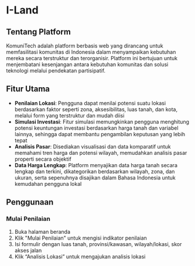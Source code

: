 # I-Land

## Tentang Platform
KomuniTech adalah platform berbasis web yang dirancang untuk memfasilitasi komunitas di Indonesia dalam menyampaikan kebutuhan mereka secara terstruktur dan terorganisir. Platform ini bertujuan untuk menjembatani kesenjangan antara kebutuhan komunitas dan solusi teknologi melalui pendekatan partisipatif.

## Fitur Utama

- **Penilaian Lokasi**: Pengguna dapat menilai potensi suatu lokasi berdasarkan faktor seperti zona, aksesibilitas, luas tanah, dan kota, melalui form yang terstruktur dan mudah diisi
- **Simulasi Investasi**: Fitur simulasi memungkinkan pengguna menghitung potensi keuntungan investasi berdasarkan harga tanah dan variabel lainnya, sehingga dapat membantu pengambilan keputusan yang lebih tepat
- **Analisis Pasar**: Disediakan visualisasi dan data komparatif untuk memahami tren harga dan potensi wilayah, memudahkan analisis pasar properti secara objektif
- **Data Harga Lengkap**: Platform menyajikan data harga tanah secara lengkap dan terkini, dikategorikan berdasarkan wilayah, zona, dan ukuran, serta sepenuhnya disajikan dalam Bahasa Indonesia untuk kemudahan pengguna lokal

## Penggunaan

### Mulai Penilaian
1. Buka halaman beranda
2. Klik "Mulai Penilaian" untuk mengisi indikator penilaian
3. Isi formulir dengan luas tanah, provinsi/kawasan, wilayah/lokasi, skor akses jalan
4. Klik “Analisis Lokasi” untuk mengajukan analisis lokasi 
